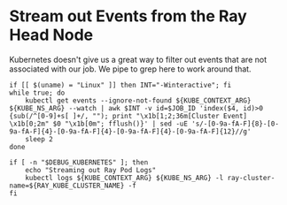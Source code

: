 # Stream out Events from the Ray Head Node

Kubernetes doesn't give us a great way to filter out events that are
not associated with our job. We pipe to grep here to work around that. 

```shell.async
if [[ $(uname) = "Linux" ]] then INT="-Winteractive"; fi
while true; do
    kubectl get events --ignore-not-found ${KUBE_CONTEXT_ARG} ${KUBE_NS_ARG} --watch | awk $INT -v id=$JOB_ID 'index($4, id)>0 {sub(/^[0-9]+s[ ]+/, ""); print "\x1b[1;2;36m[Cluster Event] \x1b[0;2m" $0 "\x1b[0m"; fflush()}' | sed -uE 's/-[0-9a-fA-F]{8}-[0-9a-fA-F]{4}-[0-9a-fA-F]{4}-[0-9a-fA-F]{4}-[0-9a-fA-F]{12}//g'
    sleep 2
done
```

```shell.async
if [ -n "$DEBUG_KUBERNETES" ]; then
    echo "Streaming out Ray Pod Logs"
    kubectl logs ${KUBE_CONTEXT_ARG} ${KUBE_NS_ARG} -l ray-cluster-name=${RAY_KUBE_CLUSTER_NAME} -f
fi
```
